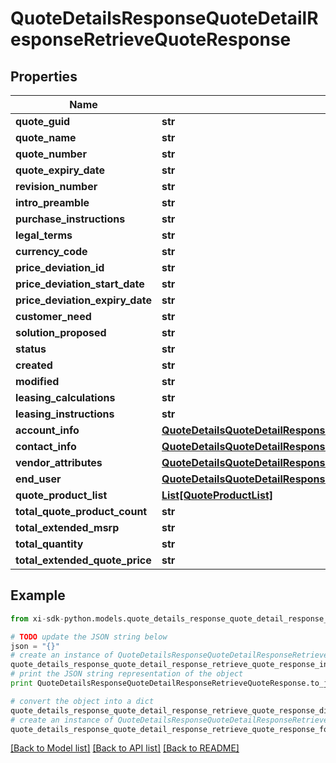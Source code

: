 # QuoteDetailsResponseQuoteDetailResponseRetrieveQuoteResponse


## Properties

Name | Type | Description | Notes
------------ | ------------- | ------------- | -------------
**quote_guid** | **str** |  | [optional] 
**quote_name** | **str** |  | [optional] 
**quote_number** | **str** |  | [optional] 
**quote_expiry_date** | **str** |  | [optional] 
**revision_number** | **str** |  | [optional] 
**intro_preamble** | **str** |  | [optional] 
**purchase_instructions** | **str** |  | [optional] 
**legal_terms** | **str** |  | [optional] 
**currency_code** | **str** |  | [optional] 
**price_deviation_id** | **str** |  | [optional] 
**price_deviation_start_date** | **str** |  | [optional] 
**price_deviation_expiry_date** | **str** |  | [optional] 
**customer_need** | **str** |  | [optional] 
**solution_proposed** | **str** |  | [optional] 
**status** | **str** |  | [optional] 
**created** | **str** |  | [optional] 
**modified** | **str** |  | [optional] 
**leasing_calculations** | **str** |  | [optional] 
**leasing_instructions** | **str** |  | [optional] 
**account_info** | [**QuoteDetailsQuoteDetailResponseRetrieveQuoteResponseAccountInfo**](QuoteDetailsQuoteDetailResponseRetrieveQuoteResponseAccountInfo.md) |  | [optional] 
**contact_info** | [**QuoteDetailsQuoteDetailResponseRetrieveQuoteResponseContactInfo**](QuoteDetailsQuoteDetailResponseRetrieveQuoteResponseContactInfo.md) |  | [optional] 
**vendor_attributes** | [**QuoteDetailsQuoteDetailResponseRetrieveQuoteResponseVendorAttributes**](QuoteDetailsQuoteDetailResponseRetrieveQuoteResponseVendorAttributes.md) |  | [optional] 
**end_user** | [**QuoteDetailsQuoteDetailResponseRetrieveQuoteResponseEndUser**](QuoteDetailsQuoteDetailResponseRetrieveQuoteResponseEndUser.md) |  | [optional] 
**quote_product_list** | [**List[QuoteProductList]**](QuoteProductList.md) |  | [optional] 
**total_quote_product_count** | **str** |  | [optional] 
**total_extended_msrp** | **str** |  | [optional] 
**total_quantity** | **str** |  | [optional] 
**total_extended_quote_price** | **str** |  | [optional] 

## Example

```python
from xi-sdk-python.models.quote_details_response_quote_detail_response_retrieve_quote_response import QuoteDetailsResponseQuoteDetailResponseRetrieveQuoteResponse

# TODO update the JSON string below
json = "{}"
# create an instance of QuoteDetailsResponseQuoteDetailResponseRetrieveQuoteResponse from a JSON string
quote_details_response_quote_detail_response_retrieve_quote_response_instance = QuoteDetailsResponseQuoteDetailResponseRetrieveQuoteResponse.from_json(json)
# print the JSON string representation of the object
print QuoteDetailsResponseQuoteDetailResponseRetrieveQuoteResponse.to_json()

# convert the object into a dict
quote_details_response_quote_detail_response_retrieve_quote_response_dict = quote_details_response_quote_detail_response_retrieve_quote_response_instance.to_dict()
# create an instance of QuoteDetailsResponseQuoteDetailResponseRetrieveQuoteResponse from a dict
quote_details_response_quote_detail_response_retrieve_quote_response_form_dict = quote_details_response_quote_detail_response_retrieve_quote_response.from_dict(quote_details_response_quote_detail_response_retrieve_quote_response_dict)
```
[[Back to Model list]](../README.md#documentation-for-models) [[Back to API list]](../README.md#documentation-for-api-endpoints) [[Back to README]](../README.md)


